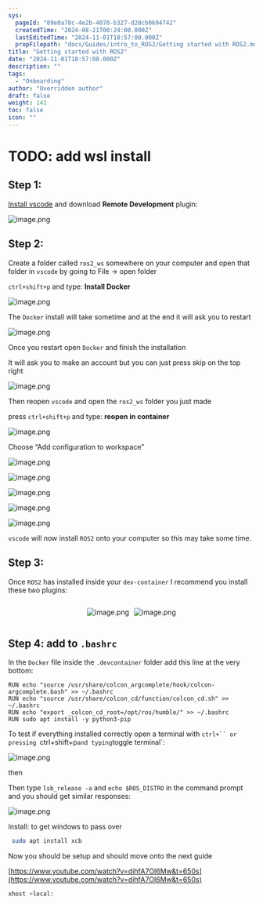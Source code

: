 ```yaml
---
sys:
  pageId: "89e0a78c-4e2b-4070-b327-d28cb0694742"
  createdTime: "2024-08-21T00:24:00.000Z"
  lastEditedTime: "2024-11-01T18:57:00.000Z"
  propFilepath: "docs/Guides/intro_to_ROS2/Getting started with ROS2.md"
title: "Getting started with ROS2"
date: "2024-11-01T18:57:00.000Z"
description: ""
tags:
  - "Onboarding"
author: "Overridden author"
draft: false
weight: 141
toc: false
icon: ""
---
```


# TODO: add wsl install

## Step 1:

[Install vscode](https://code.visualstudio.com/download) and download **Remote Development** plugin:

![image.png](https://prod-files-secure.s3.us-west-2.amazonaws.com/d518164a-d88e-44d1-a4ee-3adb3bd8bce0/efb52993-1881-4a40-b95e-6f020334f022/image.png?X-Amz-Algorithm=AWS4-HMAC-SHA256&X-Amz-Content-Sha256=UNSIGNED-PAYLOAD&X-Amz-Credential=ASIAZI2LB466U3KCO6HV%2F20250417%2Fus-west-2%2Fs3%2Faws4_request&X-Amz-Date=20250417T121448Z&X-Amz-Expires=3600&X-Amz-Security-Token=IQoJb3JpZ2luX2VjENT%2F%2F%2F%2F%2F%2F%2F%2F%2F%2FwEaCXVzLXdlc3QtMiJHMEUCIQDzx5sbMxfQdkRdP7eLY5q8wsIP3CUqofCTkF5A1Of4xwIge69nhR0oH3km17bytyN4TGzG5b4dHzHzNybmuKbGX%2FQq%2FwMIXBAAGgw2Mzc0MjMxODM4MDUiDK53QZNPBJso2TnIISrcA5g7CM4Ukexcr4Z5yDsI%2Br6WZyg3aosce3tR7pJNA1iXC6cMYX4SHIzUK1ty5E3dKIK6Pr1EgrWDZ2Uck5vTiWWFWNI%2FH9aGaqKuaMX5%2Bm2gY%2FZnDVvNCSYbKe8t61hKkrGwb37ZyCmnquFTIW65fvIDbkY3qIpe3ok2L8BRIm2QYl44n%2BVwldCxNvxdUdy%2BANZ68%2FCmxhBeZiyZuXxRQiXS5Fqnqmwaa3uG6T17oEDsMfyDXUBY92dL85jEwPkutvOL9IicFZwJKzbkD24mpBVjUSAz4S8Ts1JQgnkzdf0aIGIxn7c8ykDzVkshH1P8Ximn1lHVuX7z5gYrjWNm6JqrKUTbmIvcCXrOmiYLS0ZmAPd%2BQf4Gi%2FKj2U%2B8GYPyqyrKR3Rb3oQKHYXygwEByRw6maNrl8BblirxLXIcwU9J8V4R0j2fjjcgYXouf1ku6ZmurJr3OU2D%2BETg2b2G1yPEO2UlYGPIxBPsXUQyQMlPIs4LUmQKiKDWoaxSAQVmsaepzIToVGXgxanjdMdO5YkP6un0ZdNh6pcMiH7dwj194rw2ThbQR0BRH0IAlB6TvT07jdrkzEyK9c4nhFE0weENMsSLjKtKZ1u5SN4BsWQZzvziXqelm9RO0YUlMNPHg8AGOqUB3cXOcVuPYsFKcpfr4%2F8W%2BWoqNtj2oVr41nvROD2BTzvS4rIii2iAfKrtiTZiA9rWcXEt2hzyL4AQ1JaH5%2BZcMtbucgD5%2FPJVrKWTUY2B5C2%2FZ0zvm2AGZJWP3mS7EEfzA8Ett%2FWO0Am1AR%2Fe%2FmWu9g%2By4sxhny68%2F6o8nmP%2BMQlUkTTVSxOKvWtkstAy1mF0lH3HbsUtkWqkaUb2XpMoiZy1NZkQ&X-Amz-Signature=fcbc0656ef0ef366222317000bf72ba4ae67e08882af857f4072d6f67764c183&X-Amz-SignedHeaders=host&x-id=GetObject)

## Step 2:

Create a folder called `ros2_ws` somewhere on your computer and open that folder in `vscode` by going to File → open folder 

`ctrl+shift+p` and type: **Install Docker**

![image.png](https://prod-files-secure.s3.us-west-2.amazonaws.com/d518164a-d88e-44d1-a4ee-3adb3bd8bce0/2269dc0e-1cd5-47ff-bceb-c04ad9b2eab0/image.png?X-Amz-Algorithm=AWS4-HMAC-SHA256&X-Amz-Content-Sha256=UNSIGNED-PAYLOAD&X-Amz-Credential=ASIAZI2LB466U3KCO6HV%2F20250417%2Fus-west-2%2Fs3%2Faws4_request&X-Amz-Date=20250417T121448Z&X-Amz-Expires=3600&X-Amz-Security-Token=IQoJb3JpZ2luX2VjENT%2F%2F%2F%2F%2F%2F%2F%2F%2F%2FwEaCXVzLXdlc3QtMiJHMEUCIQDzx5sbMxfQdkRdP7eLY5q8wsIP3CUqofCTkF5A1Of4xwIge69nhR0oH3km17bytyN4TGzG5b4dHzHzNybmuKbGX%2FQq%2FwMIXBAAGgw2Mzc0MjMxODM4MDUiDK53QZNPBJso2TnIISrcA5g7CM4Ukexcr4Z5yDsI%2Br6WZyg3aosce3tR7pJNA1iXC6cMYX4SHIzUK1ty5E3dKIK6Pr1EgrWDZ2Uck5vTiWWFWNI%2FH9aGaqKuaMX5%2Bm2gY%2FZnDVvNCSYbKe8t61hKkrGwb37ZyCmnquFTIW65fvIDbkY3qIpe3ok2L8BRIm2QYl44n%2BVwldCxNvxdUdy%2BANZ68%2FCmxhBeZiyZuXxRQiXS5Fqnqmwaa3uG6T17oEDsMfyDXUBY92dL85jEwPkutvOL9IicFZwJKzbkD24mpBVjUSAz4S8Ts1JQgnkzdf0aIGIxn7c8ykDzVkshH1P8Ximn1lHVuX7z5gYrjWNm6JqrKUTbmIvcCXrOmiYLS0ZmAPd%2BQf4Gi%2FKj2U%2B8GYPyqyrKR3Rb3oQKHYXygwEByRw6maNrl8BblirxLXIcwU9J8V4R0j2fjjcgYXouf1ku6ZmurJr3OU2D%2BETg2b2G1yPEO2UlYGPIxBPsXUQyQMlPIs4LUmQKiKDWoaxSAQVmsaepzIToVGXgxanjdMdO5YkP6un0ZdNh6pcMiH7dwj194rw2ThbQR0BRH0IAlB6TvT07jdrkzEyK9c4nhFE0weENMsSLjKtKZ1u5SN4BsWQZzvziXqelm9RO0YUlMNPHg8AGOqUB3cXOcVuPYsFKcpfr4%2F8W%2BWoqNtj2oVr41nvROD2BTzvS4rIii2iAfKrtiTZiA9rWcXEt2hzyL4AQ1JaH5%2BZcMtbucgD5%2FPJVrKWTUY2B5C2%2FZ0zvm2AGZJWP3mS7EEfzA8Ett%2FWO0Am1AR%2Fe%2FmWu9g%2By4sxhny68%2F6o8nmP%2BMQlUkTTVSxOKvWtkstAy1mF0lH3HbsUtkWqkaUb2XpMoiZy1NZkQ&X-Amz-Signature=ba196adc7695d8dc482e093d9d9e583db59be9f1e2ae48218521a7586b286ec3&X-Amz-SignedHeaders=host&x-id=GetObject)

The `Docker` install will take sometime and at the end it will ask you to restart

![image.png](https://prod-files-secure.s3.us-west-2.amazonaws.com/d518164a-d88e-44d1-a4ee-3adb3bd8bce0/ed233f78-be33-4b1f-b89c-9c346c0e961e/image.png?X-Amz-Algorithm=AWS4-HMAC-SHA256&X-Amz-Content-Sha256=UNSIGNED-PAYLOAD&X-Amz-Credential=ASIAZI2LB466U3KCO6HV%2F20250417%2Fus-west-2%2Fs3%2Faws4_request&X-Amz-Date=20250417T121448Z&X-Amz-Expires=3600&X-Amz-Security-Token=IQoJb3JpZ2luX2VjENT%2F%2F%2F%2F%2F%2F%2F%2F%2F%2FwEaCXVzLXdlc3QtMiJHMEUCIQDzx5sbMxfQdkRdP7eLY5q8wsIP3CUqofCTkF5A1Of4xwIge69nhR0oH3km17bytyN4TGzG5b4dHzHzNybmuKbGX%2FQq%2FwMIXBAAGgw2Mzc0MjMxODM4MDUiDK53QZNPBJso2TnIISrcA5g7CM4Ukexcr4Z5yDsI%2Br6WZyg3aosce3tR7pJNA1iXC6cMYX4SHIzUK1ty5E3dKIK6Pr1EgrWDZ2Uck5vTiWWFWNI%2FH9aGaqKuaMX5%2Bm2gY%2FZnDVvNCSYbKe8t61hKkrGwb37ZyCmnquFTIW65fvIDbkY3qIpe3ok2L8BRIm2QYl44n%2BVwldCxNvxdUdy%2BANZ68%2FCmxhBeZiyZuXxRQiXS5Fqnqmwaa3uG6T17oEDsMfyDXUBY92dL85jEwPkutvOL9IicFZwJKzbkD24mpBVjUSAz4S8Ts1JQgnkzdf0aIGIxn7c8ykDzVkshH1P8Ximn1lHVuX7z5gYrjWNm6JqrKUTbmIvcCXrOmiYLS0ZmAPd%2BQf4Gi%2FKj2U%2B8GYPyqyrKR3Rb3oQKHYXygwEByRw6maNrl8BblirxLXIcwU9J8V4R0j2fjjcgYXouf1ku6ZmurJr3OU2D%2BETg2b2G1yPEO2UlYGPIxBPsXUQyQMlPIs4LUmQKiKDWoaxSAQVmsaepzIToVGXgxanjdMdO5YkP6un0ZdNh6pcMiH7dwj194rw2ThbQR0BRH0IAlB6TvT07jdrkzEyK9c4nhFE0weENMsSLjKtKZ1u5SN4BsWQZzvziXqelm9RO0YUlMNPHg8AGOqUB3cXOcVuPYsFKcpfr4%2F8W%2BWoqNtj2oVr41nvROD2BTzvS4rIii2iAfKrtiTZiA9rWcXEt2hzyL4AQ1JaH5%2BZcMtbucgD5%2FPJVrKWTUY2B5C2%2FZ0zvm2AGZJWP3mS7EEfzA8Ett%2FWO0Am1AR%2Fe%2FmWu9g%2By4sxhny68%2F6o8nmP%2BMQlUkTTVSxOKvWtkstAy1mF0lH3HbsUtkWqkaUb2XpMoiZy1NZkQ&X-Amz-Signature=cb10375ab52464e5901254ae6a6dde05f9178a43e2cfb88b7c73ff5a88d47866&X-Amz-SignedHeaders=host&x-id=GetObject)

Once you restart open `Docker` and finish the installation

It will ask you to make an account but you can just press skip on the top right

![image.png](https://prod-files-secure.s3.us-west-2.amazonaws.com/d518164a-d88e-44d1-a4ee-3adb3bd8bce0/21010ad9-1659-4fd9-9f59-9932a09b2a3d/image.png?X-Amz-Algorithm=AWS4-HMAC-SHA256&X-Amz-Content-Sha256=UNSIGNED-PAYLOAD&X-Amz-Credential=ASIAZI2LB466U3KCO6HV%2F20250417%2Fus-west-2%2Fs3%2Faws4_request&X-Amz-Date=20250417T121448Z&X-Amz-Expires=3600&X-Amz-Security-Token=IQoJb3JpZ2luX2VjENT%2F%2F%2F%2F%2F%2F%2F%2F%2F%2FwEaCXVzLXdlc3QtMiJHMEUCIQDzx5sbMxfQdkRdP7eLY5q8wsIP3CUqofCTkF5A1Of4xwIge69nhR0oH3km17bytyN4TGzG5b4dHzHzNybmuKbGX%2FQq%2FwMIXBAAGgw2Mzc0MjMxODM4MDUiDK53QZNPBJso2TnIISrcA5g7CM4Ukexcr4Z5yDsI%2Br6WZyg3aosce3tR7pJNA1iXC6cMYX4SHIzUK1ty5E3dKIK6Pr1EgrWDZ2Uck5vTiWWFWNI%2FH9aGaqKuaMX5%2Bm2gY%2FZnDVvNCSYbKe8t61hKkrGwb37ZyCmnquFTIW65fvIDbkY3qIpe3ok2L8BRIm2QYl44n%2BVwldCxNvxdUdy%2BANZ68%2FCmxhBeZiyZuXxRQiXS5Fqnqmwaa3uG6T17oEDsMfyDXUBY92dL85jEwPkutvOL9IicFZwJKzbkD24mpBVjUSAz4S8Ts1JQgnkzdf0aIGIxn7c8ykDzVkshH1P8Ximn1lHVuX7z5gYrjWNm6JqrKUTbmIvcCXrOmiYLS0ZmAPd%2BQf4Gi%2FKj2U%2B8GYPyqyrKR3Rb3oQKHYXygwEByRw6maNrl8BblirxLXIcwU9J8V4R0j2fjjcgYXouf1ku6ZmurJr3OU2D%2BETg2b2G1yPEO2UlYGPIxBPsXUQyQMlPIs4LUmQKiKDWoaxSAQVmsaepzIToVGXgxanjdMdO5YkP6un0ZdNh6pcMiH7dwj194rw2ThbQR0BRH0IAlB6TvT07jdrkzEyK9c4nhFE0weENMsSLjKtKZ1u5SN4BsWQZzvziXqelm9RO0YUlMNPHg8AGOqUB3cXOcVuPYsFKcpfr4%2F8W%2BWoqNtj2oVr41nvROD2BTzvS4rIii2iAfKrtiTZiA9rWcXEt2hzyL4AQ1JaH5%2BZcMtbucgD5%2FPJVrKWTUY2B5C2%2FZ0zvm2AGZJWP3mS7EEfzA8Ett%2FWO0Am1AR%2Fe%2FmWu9g%2By4sxhny68%2F6o8nmP%2BMQlUkTTVSxOKvWtkstAy1mF0lH3HbsUtkWqkaUb2XpMoiZy1NZkQ&X-Amz-Signature=a7af96f2427414756d333fbf7d264998c01dd155fb6425295500737a53d28a8e&X-Amz-SignedHeaders=host&x-id=GetObject)

Then reopen `vscode` and open the `ros2_ws` folder you just made

press `ctrl+shift+p` and type: **reopen in container**

![image.png](https://prod-files-secure.s3.us-west-2.amazonaws.com/d518164a-d88e-44d1-a4ee-3adb3bd8bce0/4e93b8c2-41ad-488c-8095-c74205196118/image.png?X-Amz-Algorithm=AWS4-HMAC-SHA256&X-Amz-Content-Sha256=UNSIGNED-PAYLOAD&X-Amz-Credential=ASIAZI2LB466U3KCO6HV%2F20250417%2Fus-west-2%2Fs3%2Faws4_request&X-Amz-Date=20250417T121448Z&X-Amz-Expires=3600&X-Amz-Security-Token=IQoJb3JpZ2luX2VjENT%2F%2F%2F%2F%2F%2F%2F%2F%2F%2FwEaCXVzLXdlc3QtMiJHMEUCIQDzx5sbMxfQdkRdP7eLY5q8wsIP3CUqofCTkF5A1Of4xwIge69nhR0oH3km17bytyN4TGzG5b4dHzHzNybmuKbGX%2FQq%2FwMIXBAAGgw2Mzc0MjMxODM4MDUiDK53QZNPBJso2TnIISrcA5g7CM4Ukexcr4Z5yDsI%2Br6WZyg3aosce3tR7pJNA1iXC6cMYX4SHIzUK1ty5E3dKIK6Pr1EgrWDZ2Uck5vTiWWFWNI%2FH9aGaqKuaMX5%2Bm2gY%2FZnDVvNCSYbKe8t61hKkrGwb37ZyCmnquFTIW65fvIDbkY3qIpe3ok2L8BRIm2QYl44n%2BVwldCxNvxdUdy%2BANZ68%2FCmxhBeZiyZuXxRQiXS5Fqnqmwaa3uG6T17oEDsMfyDXUBY92dL85jEwPkutvOL9IicFZwJKzbkD24mpBVjUSAz4S8Ts1JQgnkzdf0aIGIxn7c8ykDzVkshH1P8Ximn1lHVuX7z5gYrjWNm6JqrKUTbmIvcCXrOmiYLS0ZmAPd%2BQf4Gi%2FKj2U%2B8GYPyqyrKR3Rb3oQKHYXygwEByRw6maNrl8BblirxLXIcwU9J8V4R0j2fjjcgYXouf1ku6ZmurJr3OU2D%2BETg2b2G1yPEO2UlYGPIxBPsXUQyQMlPIs4LUmQKiKDWoaxSAQVmsaepzIToVGXgxanjdMdO5YkP6un0ZdNh6pcMiH7dwj194rw2ThbQR0BRH0IAlB6TvT07jdrkzEyK9c4nhFE0weENMsSLjKtKZ1u5SN4BsWQZzvziXqelm9RO0YUlMNPHg8AGOqUB3cXOcVuPYsFKcpfr4%2F8W%2BWoqNtj2oVr41nvROD2BTzvS4rIii2iAfKrtiTZiA9rWcXEt2hzyL4AQ1JaH5%2BZcMtbucgD5%2FPJVrKWTUY2B5C2%2FZ0zvm2AGZJWP3mS7EEfzA8Ett%2FWO0Am1AR%2Fe%2FmWu9g%2By4sxhny68%2F6o8nmP%2BMQlUkTTVSxOKvWtkstAy1mF0lH3HbsUtkWqkaUb2XpMoiZy1NZkQ&X-Amz-Signature=88b98964beb35fd7282a8fe15a9a06676b8eb85b2640c806fc083352dced1aa3&X-Amz-SignedHeaders=host&x-id=GetObject)

Choose “Add configuration to workspace”

![image.png](https://prod-files-secure.s3.us-west-2.amazonaws.com/d518164a-d88e-44d1-a4ee-3adb3bd8bce0/9560b282-5060-4989-ba37-97e7b2c22476/image.png?X-Amz-Algorithm=AWS4-HMAC-SHA256&X-Amz-Content-Sha256=UNSIGNED-PAYLOAD&X-Amz-Credential=ASIAZI2LB466U3KCO6HV%2F20250417%2Fus-west-2%2Fs3%2Faws4_request&X-Amz-Date=20250417T121448Z&X-Amz-Expires=3600&X-Amz-Security-Token=IQoJb3JpZ2luX2VjENT%2F%2F%2F%2F%2F%2F%2F%2F%2F%2FwEaCXVzLXdlc3QtMiJHMEUCIQDzx5sbMxfQdkRdP7eLY5q8wsIP3CUqofCTkF5A1Of4xwIge69nhR0oH3km17bytyN4TGzG5b4dHzHzNybmuKbGX%2FQq%2FwMIXBAAGgw2Mzc0MjMxODM4MDUiDK53QZNPBJso2TnIISrcA5g7CM4Ukexcr4Z5yDsI%2Br6WZyg3aosce3tR7pJNA1iXC6cMYX4SHIzUK1ty5E3dKIK6Pr1EgrWDZ2Uck5vTiWWFWNI%2FH9aGaqKuaMX5%2Bm2gY%2FZnDVvNCSYbKe8t61hKkrGwb37ZyCmnquFTIW65fvIDbkY3qIpe3ok2L8BRIm2QYl44n%2BVwldCxNvxdUdy%2BANZ68%2FCmxhBeZiyZuXxRQiXS5Fqnqmwaa3uG6T17oEDsMfyDXUBY92dL85jEwPkutvOL9IicFZwJKzbkD24mpBVjUSAz4S8Ts1JQgnkzdf0aIGIxn7c8ykDzVkshH1P8Ximn1lHVuX7z5gYrjWNm6JqrKUTbmIvcCXrOmiYLS0ZmAPd%2BQf4Gi%2FKj2U%2B8GYPyqyrKR3Rb3oQKHYXygwEByRw6maNrl8BblirxLXIcwU9J8V4R0j2fjjcgYXouf1ku6ZmurJr3OU2D%2BETg2b2G1yPEO2UlYGPIxBPsXUQyQMlPIs4LUmQKiKDWoaxSAQVmsaepzIToVGXgxanjdMdO5YkP6un0ZdNh6pcMiH7dwj194rw2ThbQR0BRH0IAlB6TvT07jdrkzEyK9c4nhFE0weENMsSLjKtKZ1u5SN4BsWQZzvziXqelm9RO0YUlMNPHg8AGOqUB3cXOcVuPYsFKcpfr4%2F8W%2BWoqNtj2oVr41nvROD2BTzvS4rIii2iAfKrtiTZiA9rWcXEt2hzyL4AQ1JaH5%2BZcMtbucgD5%2FPJVrKWTUY2B5C2%2FZ0zvm2AGZJWP3mS7EEfzA8Ett%2FWO0Am1AR%2Fe%2FmWu9g%2By4sxhny68%2F6o8nmP%2BMQlUkTTVSxOKvWtkstAy1mF0lH3HbsUtkWqkaUb2XpMoiZy1NZkQ&X-Amz-Signature=c2c1e2201d7b885a79ab7ce30147834adb5d0099c89aacd63643b4f028538abf&X-Amz-SignedHeaders=host&x-id=GetObject)

![image.png](https://prod-files-secure.s3.us-west-2.amazonaws.com/d518164a-d88e-44d1-a4ee-3adb3bd8bce0/2ee63f81-886b-48e8-a553-dc6e5eac99e4/image.png?X-Amz-Algorithm=AWS4-HMAC-SHA256&X-Amz-Content-Sha256=UNSIGNED-PAYLOAD&X-Amz-Credential=ASIAZI2LB466U3KCO6HV%2F20250417%2Fus-west-2%2Fs3%2Faws4_request&X-Amz-Date=20250417T121448Z&X-Amz-Expires=3600&X-Amz-Security-Token=IQoJb3JpZ2luX2VjENT%2F%2F%2F%2F%2F%2F%2F%2F%2F%2FwEaCXVzLXdlc3QtMiJHMEUCIQDzx5sbMxfQdkRdP7eLY5q8wsIP3CUqofCTkF5A1Of4xwIge69nhR0oH3km17bytyN4TGzG5b4dHzHzNybmuKbGX%2FQq%2FwMIXBAAGgw2Mzc0MjMxODM4MDUiDK53QZNPBJso2TnIISrcA5g7CM4Ukexcr4Z5yDsI%2Br6WZyg3aosce3tR7pJNA1iXC6cMYX4SHIzUK1ty5E3dKIK6Pr1EgrWDZ2Uck5vTiWWFWNI%2FH9aGaqKuaMX5%2Bm2gY%2FZnDVvNCSYbKe8t61hKkrGwb37ZyCmnquFTIW65fvIDbkY3qIpe3ok2L8BRIm2QYl44n%2BVwldCxNvxdUdy%2BANZ68%2FCmxhBeZiyZuXxRQiXS5Fqnqmwaa3uG6T17oEDsMfyDXUBY92dL85jEwPkutvOL9IicFZwJKzbkD24mpBVjUSAz4S8Ts1JQgnkzdf0aIGIxn7c8ykDzVkshH1P8Ximn1lHVuX7z5gYrjWNm6JqrKUTbmIvcCXrOmiYLS0ZmAPd%2BQf4Gi%2FKj2U%2B8GYPyqyrKR3Rb3oQKHYXygwEByRw6maNrl8BblirxLXIcwU9J8V4R0j2fjjcgYXouf1ku6ZmurJr3OU2D%2BETg2b2G1yPEO2UlYGPIxBPsXUQyQMlPIs4LUmQKiKDWoaxSAQVmsaepzIToVGXgxanjdMdO5YkP6un0ZdNh6pcMiH7dwj194rw2ThbQR0BRH0IAlB6TvT07jdrkzEyK9c4nhFE0weENMsSLjKtKZ1u5SN4BsWQZzvziXqelm9RO0YUlMNPHg8AGOqUB3cXOcVuPYsFKcpfr4%2F8W%2BWoqNtj2oVr41nvROD2BTzvS4rIii2iAfKrtiTZiA9rWcXEt2hzyL4AQ1JaH5%2BZcMtbucgD5%2FPJVrKWTUY2B5C2%2FZ0zvm2AGZJWP3mS7EEfzA8Ett%2FWO0Am1AR%2Fe%2FmWu9g%2By4sxhny68%2F6o8nmP%2BMQlUkTTVSxOKvWtkstAy1mF0lH3HbsUtkWqkaUb2XpMoiZy1NZkQ&X-Amz-Signature=7aa10f27448fb4dca9495c4a3d1e38953284b3531d5911a64dc430c83a2cf14a&X-Amz-SignedHeaders=host&x-id=GetObject)

![image.png](https://prod-files-secure.s3.us-west-2.amazonaws.com/d518164a-d88e-44d1-a4ee-3adb3bd8bce0/ae1580b2-b048-407e-aed9-b584224a7a04/image.png?X-Amz-Algorithm=AWS4-HMAC-SHA256&X-Amz-Content-Sha256=UNSIGNED-PAYLOAD&X-Amz-Credential=ASIAZI2LB466U3KCO6HV%2F20250417%2Fus-west-2%2Fs3%2Faws4_request&X-Amz-Date=20250417T121448Z&X-Amz-Expires=3600&X-Amz-Security-Token=IQoJb3JpZ2luX2VjENT%2F%2F%2F%2F%2F%2F%2F%2F%2F%2FwEaCXVzLXdlc3QtMiJHMEUCIQDzx5sbMxfQdkRdP7eLY5q8wsIP3CUqofCTkF5A1Of4xwIge69nhR0oH3km17bytyN4TGzG5b4dHzHzNybmuKbGX%2FQq%2FwMIXBAAGgw2Mzc0MjMxODM4MDUiDK53QZNPBJso2TnIISrcA5g7CM4Ukexcr4Z5yDsI%2Br6WZyg3aosce3tR7pJNA1iXC6cMYX4SHIzUK1ty5E3dKIK6Pr1EgrWDZ2Uck5vTiWWFWNI%2FH9aGaqKuaMX5%2Bm2gY%2FZnDVvNCSYbKe8t61hKkrGwb37ZyCmnquFTIW65fvIDbkY3qIpe3ok2L8BRIm2QYl44n%2BVwldCxNvxdUdy%2BANZ68%2FCmxhBeZiyZuXxRQiXS5Fqnqmwaa3uG6T17oEDsMfyDXUBY92dL85jEwPkutvOL9IicFZwJKzbkD24mpBVjUSAz4S8Ts1JQgnkzdf0aIGIxn7c8ykDzVkshH1P8Ximn1lHVuX7z5gYrjWNm6JqrKUTbmIvcCXrOmiYLS0ZmAPd%2BQf4Gi%2FKj2U%2B8GYPyqyrKR3Rb3oQKHYXygwEByRw6maNrl8BblirxLXIcwU9J8V4R0j2fjjcgYXouf1ku6ZmurJr3OU2D%2BETg2b2G1yPEO2UlYGPIxBPsXUQyQMlPIs4LUmQKiKDWoaxSAQVmsaepzIToVGXgxanjdMdO5YkP6un0ZdNh6pcMiH7dwj194rw2ThbQR0BRH0IAlB6TvT07jdrkzEyK9c4nhFE0weENMsSLjKtKZ1u5SN4BsWQZzvziXqelm9RO0YUlMNPHg8AGOqUB3cXOcVuPYsFKcpfr4%2F8W%2BWoqNtj2oVr41nvROD2BTzvS4rIii2iAfKrtiTZiA9rWcXEt2hzyL4AQ1JaH5%2BZcMtbucgD5%2FPJVrKWTUY2B5C2%2FZ0zvm2AGZJWP3mS7EEfzA8Ett%2FWO0Am1AR%2Fe%2FmWu9g%2By4sxhny68%2F6o8nmP%2BMQlUkTTVSxOKvWtkstAy1mF0lH3HbsUtkWqkaUb2XpMoiZy1NZkQ&X-Amz-Signature=2b7bd69e075ad98810b7e1a24c5bd325703a9c13ab5f58f5c9ce9eb211c6a7a9&X-Amz-SignedHeaders=host&x-id=GetObject)

![image.png](https://prod-files-secure.s3.us-west-2.amazonaws.com/d518164a-d88e-44d1-a4ee-3adb3bd8bce0/53255b28-f75e-430f-b9e3-c0ac8577e42b/image.png?X-Amz-Algorithm=AWS4-HMAC-SHA256&X-Amz-Content-Sha256=UNSIGNED-PAYLOAD&X-Amz-Credential=ASIAZI2LB466U3KCO6HV%2F20250417%2Fus-west-2%2Fs3%2Faws4_request&X-Amz-Date=20250417T121448Z&X-Amz-Expires=3600&X-Amz-Security-Token=IQoJb3JpZ2luX2VjENT%2F%2F%2F%2F%2F%2F%2F%2F%2F%2FwEaCXVzLXdlc3QtMiJHMEUCIQDzx5sbMxfQdkRdP7eLY5q8wsIP3CUqofCTkF5A1Of4xwIge69nhR0oH3km17bytyN4TGzG5b4dHzHzNybmuKbGX%2FQq%2FwMIXBAAGgw2Mzc0MjMxODM4MDUiDK53QZNPBJso2TnIISrcA5g7CM4Ukexcr4Z5yDsI%2Br6WZyg3aosce3tR7pJNA1iXC6cMYX4SHIzUK1ty5E3dKIK6Pr1EgrWDZ2Uck5vTiWWFWNI%2FH9aGaqKuaMX5%2Bm2gY%2FZnDVvNCSYbKe8t61hKkrGwb37ZyCmnquFTIW65fvIDbkY3qIpe3ok2L8BRIm2QYl44n%2BVwldCxNvxdUdy%2BANZ68%2FCmxhBeZiyZuXxRQiXS5Fqnqmwaa3uG6T17oEDsMfyDXUBY92dL85jEwPkutvOL9IicFZwJKzbkD24mpBVjUSAz4S8Ts1JQgnkzdf0aIGIxn7c8ykDzVkshH1P8Ximn1lHVuX7z5gYrjWNm6JqrKUTbmIvcCXrOmiYLS0ZmAPd%2BQf4Gi%2FKj2U%2B8GYPyqyrKR3Rb3oQKHYXygwEByRw6maNrl8BblirxLXIcwU9J8V4R0j2fjjcgYXouf1ku6ZmurJr3OU2D%2BETg2b2G1yPEO2UlYGPIxBPsXUQyQMlPIs4LUmQKiKDWoaxSAQVmsaepzIToVGXgxanjdMdO5YkP6un0ZdNh6pcMiH7dwj194rw2ThbQR0BRH0IAlB6TvT07jdrkzEyK9c4nhFE0weENMsSLjKtKZ1u5SN4BsWQZzvziXqelm9RO0YUlMNPHg8AGOqUB3cXOcVuPYsFKcpfr4%2F8W%2BWoqNtj2oVr41nvROD2BTzvS4rIii2iAfKrtiTZiA9rWcXEt2hzyL4AQ1JaH5%2BZcMtbucgD5%2FPJVrKWTUY2B5C2%2FZ0zvm2AGZJWP3mS7EEfzA8Ett%2FWO0Am1AR%2Fe%2FmWu9g%2By4sxhny68%2F6o8nmP%2BMQlUkTTVSxOKvWtkstAy1mF0lH3HbsUtkWqkaUb2XpMoiZy1NZkQ&X-Amz-Signature=73411a6d33448b2d665e767c2b4683182d07743be87e76591b5cb6c015f2496b&X-Amz-SignedHeaders=host&x-id=GetObject)

![image.png](https://prod-files-secure.s3.us-west-2.amazonaws.com/d518164a-d88e-44d1-a4ee-3adb3bd8bce0/7c562767-5af9-4ffb-97d1-327bcdf4ee00/image.png?X-Amz-Algorithm=AWS4-HMAC-SHA256&X-Amz-Content-Sha256=UNSIGNED-PAYLOAD&X-Amz-Credential=ASIAZI2LB466U3KCO6HV%2F20250417%2Fus-west-2%2Fs3%2Faws4_request&X-Amz-Date=20250417T121448Z&X-Amz-Expires=3600&X-Amz-Security-Token=IQoJb3JpZ2luX2VjENT%2F%2F%2F%2F%2F%2F%2F%2F%2F%2FwEaCXVzLXdlc3QtMiJHMEUCIQDzx5sbMxfQdkRdP7eLY5q8wsIP3CUqofCTkF5A1Of4xwIge69nhR0oH3km17bytyN4TGzG5b4dHzHzNybmuKbGX%2FQq%2FwMIXBAAGgw2Mzc0MjMxODM4MDUiDK53QZNPBJso2TnIISrcA5g7CM4Ukexcr4Z5yDsI%2Br6WZyg3aosce3tR7pJNA1iXC6cMYX4SHIzUK1ty5E3dKIK6Pr1EgrWDZ2Uck5vTiWWFWNI%2FH9aGaqKuaMX5%2Bm2gY%2FZnDVvNCSYbKe8t61hKkrGwb37ZyCmnquFTIW65fvIDbkY3qIpe3ok2L8BRIm2QYl44n%2BVwldCxNvxdUdy%2BANZ68%2FCmxhBeZiyZuXxRQiXS5Fqnqmwaa3uG6T17oEDsMfyDXUBY92dL85jEwPkutvOL9IicFZwJKzbkD24mpBVjUSAz4S8Ts1JQgnkzdf0aIGIxn7c8ykDzVkshH1P8Ximn1lHVuX7z5gYrjWNm6JqrKUTbmIvcCXrOmiYLS0ZmAPd%2BQf4Gi%2FKj2U%2B8GYPyqyrKR3Rb3oQKHYXygwEByRw6maNrl8BblirxLXIcwU9J8V4R0j2fjjcgYXouf1ku6ZmurJr3OU2D%2BETg2b2G1yPEO2UlYGPIxBPsXUQyQMlPIs4LUmQKiKDWoaxSAQVmsaepzIToVGXgxanjdMdO5YkP6un0ZdNh6pcMiH7dwj194rw2ThbQR0BRH0IAlB6TvT07jdrkzEyK9c4nhFE0weENMsSLjKtKZ1u5SN4BsWQZzvziXqelm9RO0YUlMNPHg8AGOqUB3cXOcVuPYsFKcpfr4%2F8W%2BWoqNtj2oVr41nvROD2BTzvS4rIii2iAfKrtiTZiA9rWcXEt2hzyL4AQ1JaH5%2BZcMtbucgD5%2FPJVrKWTUY2B5C2%2FZ0zvm2AGZJWP3mS7EEfzA8Ett%2FWO0Am1AR%2Fe%2FmWu9g%2By4sxhny68%2F6o8nmP%2BMQlUkTTVSxOKvWtkstAy1mF0lH3HbsUtkWqkaUb2XpMoiZy1NZkQ&X-Amz-Signature=fe9a078dc6b2172272bb60fa76115a8edf9d985ddde548a421d0daab9676702e&X-Amz-SignedHeaders=host&x-id=GetObject)

`vscode` will now install `ROS2` onto your computer so this may take some time.

## Step 3:

Once `ROS2` has installed inside your `dev-container` I recommend you install these two plugins:

<div style="display: flex;flex-direction: row; column-gap:10px; max-width: 630px;justify-content: center;">
<div>

![image.png](https://prod-files-secure.s3.us-west-2.amazonaws.com/d518164a-d88e-44d1-a4ee-3adb3bd8bce0/3fc3d550-5a54-4ba1-ba6b-faa01cdb7369/image.png?X-Amz-Algorithm=AWS4-HMAC-SHA256&X-Amz-Content-Sha256=UNSIGNED-PAYLOAD&X-Amz-Credential=ASIAZI2LB466262KU5NW%2F20250417%2Fus-west-2%2Fs3%2Faws4_request&X-Amz-Date=20250417T121451Z&X-Amz-Expires=3600&X-Amz-Security-Token=IQoJb3JpZ2luX2VjENT%2F%2F%2F%2F%2F%2F%2F%2F%2F%2FwEaCXVzLXdlc3QtMiJHMEUCIEXPYNZhlOaSIidIukrPWzglPGVzSqcyLeidw5k8%2BHEcAiEAonZsbLu7dRqAxbxuhPYfBpgk9%2FAw3uX2DmlL8Oz9ByMq%2FwMIXBAAGgw2Mzc0MjMxODM4MDUiDLAiSLhgOm6EoB98tSrcA24kWl2wxK%2Bot9Zsq0EWQWsd%2FcLCSuNc349r6vbQhwuHUHnGeyupuq163q2IU%2BBifoiZt1qb9JFW%2FM0a3IBaMRXQWedRMpUR38513oLNHqBd%2BEJ2fKoXDvFqMEZ5r1c7nPjEpjrSKxwAUHuRNyDmclwwgAKTlh3e1NftCMkqb%2FJYeHwnmhiXSJ6DUXQTGs8Z%2Bxxja8%2B2BFkNxcy0KdwMXziknHr5s73ptQtmPmYGWJS8TsKgfSt%2FEKoQY4vzXUjKeEOB5FGjlS7SPI4Txzl7ZPGg53NuifFPib69O46pcWXnMcZRtr3B7MDaCiGNucV4Niqp9Qu1O74sXq7FtGpkveDuDmo4KPDbLeGrPVVGLeGvXVZpeIcIiX2GyslYa6ygZ16aDdzIlvCyYyiGNS36M9gIav%2BhlQBG621n%2B5gWJsjb8rdflk6FWNpbi7a7CjlZC5HP1SQVLBNtrPS6fXvwuul9ejnZmRRkEainZzj6ZNpztOsMDy4QV%2BkDsb8M94FxRTgbdofJIyUNtfm9SIABCCKkvNYotv%2F0udEkV1XX0dlEEEiESyJ0j1BdhZAeAXwwTXk892ucWRD22XE77ipAHvemfkAZT5xfK%2F1t41KYqI8tEibu7NfGsgFntjEtMMHIg8AGOqUBoCyxd7Pv53Q0geNdGdBMmOeDYiXWNgCW%2BLxjiek1%2F6pY5fMhHRs5sCmg7%2FHJx1OhWM7fiuCcI9Me%2F583dKH%2BEpTHZziQ6LxsM%2F2WShEHwUocwE3dwA5l8T5%2FFKjjJ9ti%2FYiaGzPP2OLM%2FPS0PlFkdXGbqYRc794WHR5Ldyse3jWcQhjWxALJI3TgVSY1cTXDxjjx9lvBQG%2FN4%2Bch3vJQr7K0I1Xz&X-Amz-Signature=a932d5dca643aea1b322754346ee4daae181b01121a6b8f6c70c0b4988c6aa3d&X-Amz-SignedHeaders=host&x-id=GetObject)

</div>
<div>

![image.png](https://prod-files-secure.s3.us-west-2.amazonaws.com/d518164a-d88e-44d1-a4ee-3adb3bd8bce0/d994cc66-13c2-4093-a5a3-f84cf4601a82/image.png?X-Amz-Algorithm=AWS4-HMAC-SHA256&X-Amz-Content-Sha256=UNSIGNED-PAYLOAD&X-Amz-Credential=ASIAZI2LB4666UZ4LC7W%2F20250417%2Fus-west-2%2Fs3%2Faws4_request&X-Amz-Date=20250417T121452Z&X-Amz-Expires=3600&X-Amz-Security-Token=IQoJb3JpZ2luX2VjENT%2F%2F%2F%2F%2F%2F%2F%2F%2F%2FwEaCXVzLXdlc3QtMiJHMEUCIEpPbT8Y7un%2BsGsjZZw3%2BtrG0UKnaGRQaLAq%2BGcvhqlQAiEApmnAw1Qu9nkrqHSk7GyXS1AhybM7CDUarblgc%2F5xHWcq%2FwMIXBAAGgw2Mzc0MjMxODM4MDUiDHmZ5wgocAurbkgxyCrcA%2FhQChyKCtfUZBf7Rnu%2FAdmg2Iu%2F4EM99%2BeSawfZ77HESWbAXOBlBL74UgZONr7bQQ%2Bewh5ee0cl7R2mJV%2FeGoyIowMT1RKMrQKffHNwMsWWYN5juLfz9xYWP8Soypg7aP0Vti4%2Ft8GdEZyz%2Bcc3kFGpPiTKxYLcAn6OjFLpT05663DQ7IeSBmpjHlzTKzPaIX6BPmt02fgHNSR%2FSMSmSp9vqCmimkZmAtwGwKb%2FLpUKWBI07ezIZEQBfa%2FiX7t5CjMythc8%2BThtYOlPe%2FtuNnRfM9kqeM4LUXme9QIaggQ7W16lFAcR4L180dXcBC1Nq%2BFYhsbjlwsWf3OTBAkMuSJigXS3H%2BOVR6lELoqjcLll1DApuGSZwo17G88pL%2B1tKcamf%2BZvpRNvWznd%2FV%2Bex10PgxQKwVl6VSO6krHkxNWuk4AaR68G%2FPN8QIrj5hF7zpgkQV%2BAUYWfEZbb4CrQesP30ig13Hw4jG1EQI0NBvlJIZr3%2F7KMivUWzUSKng%2BJPkPb4tXUW23rXsNufriS%2BV%2FGf80yki1GLS813%2B7qBycO%2Fp8cLRNixiI4pE5HYFFW07zovhz6VGGgoiF%2FLkLnO2wqY2LG1NVwz%2FwmWqTovuRZC81CXA9wCppbqG60ML%2FHg8AGOqUBnNvyw1pR2aMxSFxw3xi1R5zaDlg2Soi3PRm9piw6gAQ9sQCoJZwVPF%2F0tQufUT7gY2jaGHogW%2FD%2FANEGQ28seU2PpIbL9vXky4Xg7tHq%2BJhakaIzMAsxck4whLXMVt6Vl3WJSEZ7b2DsjrniQsLJ9TDRitP5JGgtFsMOEG%2FC%2BKx91CZZq84MQ2ObMydHhN0Uh6d4W59a9QPXcwhUCRi3yKSGRAYh&X-Amz-Signature=a388ad5ecfc650cc0e4629b159768b60c8d5f28eb893ba5997961245a1f1eb93&X-Amz-SignedHeaders=host&x-id=GetObject)

</div>
</div>

## Step 4: add to `.bashrc`

In the `Docker` file inside the `.devcontainer` folder add this line at the very bottom: 

```docker
RUN echo "source /usr/share/colcon_argcomplete/hook/colcon-argcomplete.bash" >> ~/.bashrc
RUN echo "source /usr/share/colcon_cd/function/colcon_cd.sh" >> ~/.bashrc
RUN echo "export _colcon_cd_root=/opt/ros/humble/" >> ~/.bashrc
RUN sudo apt install -y python3-pip 
```

To test if everything installed correctly open a terminal with `ctrl+`` or pressing `ctrl+shift+p` and typing `toggle terminal`:

![image.png](https://prod-files-secure.s3.us-west-2.amazonaws.com/d518164a-d88e-44d1-a4ee-3adb3bd8bce0/6a4943d8-b04e-4c02-9a58-775f3384d1a5/image.png?X-Amz-Algorithm=AWS4-HMAC-SHA256&X-Amz-Content-Sha256=UNSIGNED-PAYLOAD&X-Amz-Credential=ASIAZI2LB466U3KCO6HV%2F20250417%2Fus-west-2%2Fs3%2Faws4_request&X-Amz-Date=20250417T121448Z&X-Amz-Expires=3600&X-Amz-Security-Token=IQoJb3JpZ2luX2VjENT%2F%2F%2F%2F%2F%2F%2F%2F%2F%2FwEaCXVzLXdlc3QtMiJHMEUCIQDzx5sbMxfQdkRdP7eLY5q8wsIP3CUqofCTkF5A1Of4xwIge69nhR0oH3km17bytyN4TGzG5b4dHzHzNybmuKbGX%2FQq%2FwMIXBAAGgw2Mzc0MjMxODM4MDUiDK53QZNPBJso2TnIISrcA5g7CM4Ukexcr4Z5yDsI%2Br6WZyg3aosce3tR7pJNA1iXC6cMYX4SHIzUK1ty5E3dKIK6Pr1EgrWDZ2Uck5vTiWWFWNI%2FH9aGaqKuaMX5%2Bm2gY%2FZnDVvNCSYbKe8t61hKkrGwb37ZyCmnquFTIW65fvIDbkY3qIpe3ok2L8BRIm2QYl44n%2BVwldCxNvxdUdy%2BANZ68%2FCmxhBeZiyZuXxRQiXS5Fqnqmwaa3uG6T17oEDsMfyDXUBY92dL85jEwPkutvOL9IicFZwJKzbkD24mpBVjUSAz4S8Ts1JQgnkzdf0aIGIxn7c8ykDzVkshH1P8Ximn1lHVuX7z5gYrjWNm6JqrKUTbmIvcCXrOmiYLS0ZmAPd%2BQf4Gi%2FKj2U%2B8GYPyqyrKR3Rb3oQKHYXygwEByRw6maNrl8BblirxLXIcwU9J8V4R0j2fjjcgYXouf1ku6ZmurJr3OU2D%2BETg2b2G1yPEO2UlYGPIxBPsXUQyQMlPIs4LUmQKiKDWoaxSAQVmsaepzIToVGXgxanjdMdO5YkP6un0ZdNh6pcMiH7dwj194rw2ThbQR0BRH0IAlB6TvT07jdrkzEyK9c4nhFE0weENMsSLjKtKZ1u5SN4BsWQZzvziXqelm9RO0YUlMNPHg8AGOqUB3cXOcVuPYsFKcpfr4%2F8W%2BWoqNtj2oVr41nvROD2BTzvS4rIii2iAfKrtiTZiA9rWcXEt2hzyL4AQ1JaH5%2BZcMtbucgD5%2FPJVrKWTUY2B5C2%2FZ0zvm2AGZJWP3mS7EEfzA8Ett%2FWO0Am1AR%2Fe%2FmWu9g%2By4sxhny68%2F6o8nmP%2BMQlUkTTVSxOKvWtkstAy1mF0lH3HbsUtkWqkaUb2XpMoiZy1NZkQ&X-Amz-Signature=285a087525a8943ee4176aa1798e97e59bf9548529146fca9fb0208cae1bc170&X-Amz-SignedHeaders=host&x-id=GetObject)

then 

Then type `lsb_release -a` and `echo $ROS_DISTRO` in the command prompt and you should get similar responses:

![image.png](https://prod-files-secure.s3.us-west-2.amazonaws.com/d518164a-d88e-44d1-a4ee-3adb3bd8bce0/3e635dec-a805-4e85-8b9e-d000e5b71a4e/image.png?X-Amz-Algorithm=AWS4-HMAC-SHA256&X-Amz-Content-Sha256=UNSIGNED-PAYLOAD&X-Amz-Credential=ASIAZI2LB466U3KCO6HV%2F20250417%2Fus-west-2%2Fs3%2Faws4_request&X-Amz-Date=20250417T121448Z&X-Amz-Expires=3600&X-Amz-Security-Token=IQoJb3JpZ2luX2VjENT%2F%2F%2F%2F%2F%2F%2F%2F%2F%2FwEaCXVzLXdlc3QtMiJHMEUCIQDzx5sbMxfQdkRdP7eLY5q8wsIP3CUqofCTkF5A1Of4xwIge69nhR0oH3km17bytyN4TGzG5b4dHzHzNybmuKbGX%2FQq%2FwMIXBAAGgw2Mzc0MjMxODM4MDUiDK53QZNPBJso2TnIISrcA5g7CM4Ukexcr4Z5yDsI%2Br6WZyg3aosce3tR7pJNA1iXC6cMYX4SHIzUK1ty5E3dKIK6Pr1EgrWDZ2Uck5vTiWWFWNI%2FH9aGaqKuaMX5%2Bm2gY%2FZnDVvNCSYbKe8t61hKkrGwb37ZyCmnquFTIW65fvIDbkY3qIpe3ok2L8BRIm2QYl44n%2BVwldCxNvxdUdy%2BANZ68%2FCmxhBeZiyZuXxRQiXS5Fqnqmwaa3uG6T17oEDsMfyDXUBY92dL85jEwPkutvOL9IicFZwJKzbkD24mpBVjUSAz4S8Ts1JQgnkzdf0aIGIxn7c8ykDzVkshH1P8Ximn1lHVuX7z5gYrjWNm6JqrKUTbmIvcCXrOmiYLS0ZmAPd%2BQf4Gi%2FKj2U%2B8GYPyqyrKR3Rb3oQKHYXygwEByRw6maNrl8BblirxLXIcwU9J8V4R0j2fjjcgYXouf1ku6ZmurJr3OU2D%2BETg2b2G1yPEO2UlYGPIxBPsXUQyQMlPIs4LUmQKiKDWoaxSAQVmsaepzIToVGXgxanjdMdO5YkP6un0ZdNh6pcMiH7dwj194rw2ThbQR0BRH0IAlB6TvT07jdrkzEyK9c4nhFE0weENMsSLjKtKZ1u5SN4BsWQZzvziXqelm9RO0YUlMNPHg8AGOqUB3cXOcVuPYsFKcpfr4%2F8W%2BWoqNtj2oVr41nvROD2BTzvS4rIii2iAfKrtiTZiA9rWcXEt2hzyL4AQ1JaH5%2BZcMtbucgD5%2FPJVrKWTUY2B5C2%2FZ0zvm2AGZJWP3mS7EEfzA8Ett%2FWO0Am1AR%2Fe%2FmWu9g%2By4sxhny68%2F6o8nmP%2BMQlUkTTVSxOKvWtkstAy1mF0lH3HbsUtkWqkaUb2XpMoiZy1NZkQ&X-Amz-Signature=8f6b3febcf14e53bd8cb89bb5bce574320e3858a3ea15b350dcf38c84a8d2f91&X-Amz-SignedHeaders=host&x-id=GetObject)

Install:  to get windows to pass over

```bash
 sudo apt install xcb
```

Now you should be setup and should move onto the next guide 

[https://www.youtube.com/watch?v=dihfA7Ol6Mw&t=650s](https://www.youtube.com/watch?v=dihfA7Ol6Mw&t=650s)

```python
xhost +local:
```
